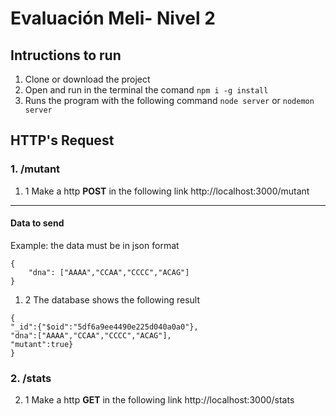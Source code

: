 # Evaluación Meli- Nivel 2 

## Intructions to run 
1. Clone or download the project
2. Open and run in the terminal the comand `npm i -g install`
3. Runs the program with the following command `node server` or `nodemon server`

## HTTP's Request
### 1. /mutant
1. 1 Make a http **POST** in the following link http://localhost:3000/mutant
----
#### Data to send
Example: the data must be in json format
````
{
	"dna": ["AAAA","CCAA","CCCC","ACAG"]
}
````
1. 2 The database shows the following result
````
{
"_id":{"$oid":"5df6a9ee4490e225d040a0a0"},
"dna":["AAAA","CCAA","CCCC","ACAG"],
"mutant":true}
}
````
### 2. /stats
2. 1 Make a http **GET** in the following link http://localhost:3000/stats
